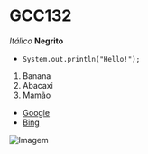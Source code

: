 # GCC132
*Itálico*
**Negrito**

* `System.out.println("Hello!");`

1. Banana
2. Abacaxi
3. Mamão

* [Google](https://google.com)
* [Bing](https://www.bing.com)

![Imagem](https://images.freeimages.com/images/large-previews/89a/one-tree-hill-1360813.jpg)
